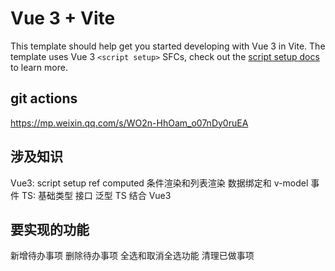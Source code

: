 # Vue 3 + Vite

This template should help get you started developing with Vue 3 in Vite. The template uses Vue 3 `<script setup>` SFCs, check out the [script setup docs](https://v3.vuejs.org/api/sfc-script-setup.html#sfc-script-setup) to learn more.

## git actions 
https://mp.weixin.qq.com/s/WO2n-HhOam_o07nDy0ruEA
## 涉及知识
Vue3:
  script setup
  ref
  computed
  条件渲染和列表渲染
  数据绑定和 v-model
  事件
TS:
  基础类型
  接口
  泛型
  TS 结合 Vue3
## 要实现的功能
  新增待办事项
  删除待办事项
  全选和取消全选功能
  清理已做事项
